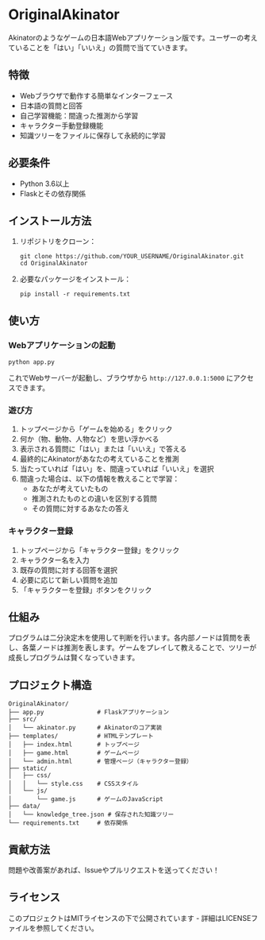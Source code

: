 # OriginalAkinator

Akinatorのようなゲームの日本語Webアプリケーション版です。ユーザーの考えていることを「はい」「いいえ」の質問で当てていきます。

## 特徴

- Webブラウザで動作する簡単なインターフェース
- 日本語の質問と回答
- 自己学習機能：間違った推測から学習
- キャラクター手動登録機能
- 知識ツリーをファイルに保存して永続的に学習

## 必要条件

- Python 3.6以上
- Flaskとその依存関係

## インストール方法

1. リポジトリをクローン：
   ```
   git clone https://github.com/YOUR_USERNAME/OriginalAkinator.git
   cd OriginalAkinator
   ```

2. 必要なパッケージをインストール：
   ```
   pip install -r requirements.txt
   ```

## 使い方

### Webアプリケーションの起動

```
python app.py
```

これでWebサーバーが起動し、ブラウザから `http://127.0.0.1:5000` にアクセスできます。

### 遊び方

1. トップページから「ゲームを始める」をクリック
2. 何か（物、動物、人物など）を思い浮かべる
3. 表示される質問に「はい」または「いいえ」で答える
4. 最終的にAkinatorがあなたの考えていることを推測
5. 当たっていれば「はい」を、間違っていれば「いいえ」を選択
6. 間違った場合は、以下の情報を教えることで学習：
   - あなたが考えていたもの
   - 推測されたものとの違いを区別する質問
   - その質問に対するあなたの答え

### キャラクター登録

1. トップページから「キャラクター登録」をクリック
2. キャラクター名を入力
3. 既存の質問に対する回答を選択
4. 必要に応じて新しい質問を追加
5. 「キャラクターを登録」ボタンをクリック

## 仕組み

プログラムは二分決定木を使用して判断を行います。各内部ノードは質問を表し、各葉ノードは推測を表します。ゲームをプレイして教えることで、ツリーが成長しプログラムは賢くなっていきます。

## プロジェクト構造

```
OriginalAkinator/
├── app.py               # Flaskアプリケーション
├── src/
│   └── akinator.py      # Akinatorのコア実装
├── templates/           # HTMLテンプレート
│   ├── index.html       # トップページ
│   ├── game.html        # ゲームページ
│   └── admin.html       # 管理ページ（キャラクター登録）
├── static/
│   ├── css/
│   │   └── style.css    # CSSスタイル
│   └── js/
│       └── game.js      # ゲームのJavaScript
├── data/
│   └── knowledge_tree.json # 保存された知識ツリー
└── requirements.txt     # 依存関係
```

## 貢献方法

問題や改善案があれば、Issueやプルリクエストを送ってください！

## ライセンス

このプロジェクトはMITライセンスの下で公開されています - 詳細はLICENSEファイルを参照してください。
